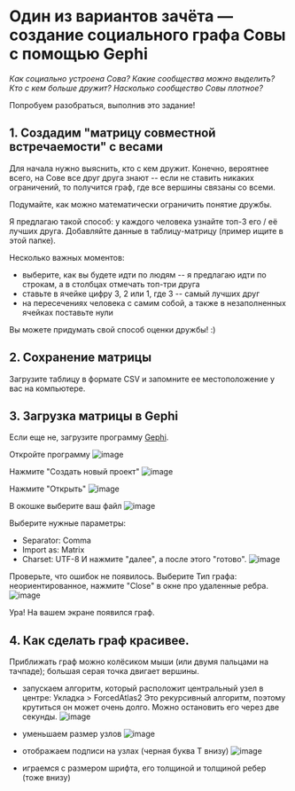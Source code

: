 # Один из вариантов зачёта — создание **социального графа Совы** с помощью Gephi

_Как социально устроена Сова? Какие сообщества можно выделить? Кто с кем больше дружит? Насколько сообщество Совы плотное?_

Попробуем разобраться, выполнив это задание! 

## 1. Создадим "матрицу совместной встречаемости" с весами
Для начала нужно выяснить, кто с кем дружит. Конечно, вероятнее всего, на Сове все друг друга знают -- если не ставить никаких ограничений, то получится граф, где все вершины связаны со всеми. 

Подумайте, как можно математически ограничить понятие дружбы. 

Я предлагаю такой способ: у каждого человека узнайте топ-3 его / её лучших друга. Добавляйте данные в таблицу-матрицу (пример ищите в этой папке).

Несколько важных моментов: 
* выберите, как вы будете идти по людям -- я предлагаю идти по строкам, а в столбцах отмечать топ-три друга
* ставьте в ячейке цифру 3, 2 или 1, где 3 -- самый лучших друг
* на пересечениях человека с самим собой, а также в незаполненных ячейках поставьте нули

Вы можете придумать свой способ оценки дружбы! :) 

## 2. Сохранение матрицы
Загрузите таблицу в формате CSV и запомните ее местоположение у вас на компьютере. 

## 3. Загрузка матрицы в Gephi
Если еще не, загрузите программу [Gephi](https://gephi.org/). 

Откройте программу
![image](https://github.com/user-attachments/assets/007b2648-7858-4b77-9380-aab5c552780a)

Нажмите "Создать новый проект"
![image](https://github.com/user-attachments/assets/f432843f-f3e7-42cd-bcb7-82bf4d55102a)

Нажмите "Открыть"
![image](https://github.com/user-attachments/assets/dfa37cd5-6d92-4da3-9057-7ac25a7d2eed)

В окошке выберите ваш файл
![image](https://github.com/user-attachments/assets/a79e518b-e9b8-456c-94c0-cf14f8398b4b)

Выберите нужные параметры: 
* Separator: Comma
* Import as: Matrix
* Charset: UTF-8
И нажмите "далее", а после этого "готово". 
![image](https://github.com/user-attachments/assets/b5d49803-b706-41e4-a94a-b7328487fd42)

Проверьте, что ошибок не появилось. Выберите Тип графа: неориентированное, нажмите "Close" в окне про удаленные ребра.
![image](https://github.com/user-attachments/assets/f8c3c833-f5d3-44e4-bdb5-bfeba5cb417e)

Ура! На вашем экране появился граф. 

## 4. Как сделать граф красивее. 
Приближать граф можно колёсиком мыши (или двумя пальцами на тачпаде); большая серая точка двигает вершины. 
* запускаем алгоритм, который расположит центральный узел в центре:
  Укладка > ForcedAtlas2
  Это рекурсивный алгоритм, поэтому крутиться он может очень долго. Можно остановить его через две секунды.
  ![image](https://github.com/user-attachments/assets/f9309d18-af3b-4ac7-bf21-430dbda24213)

* уменьшаем размер узлов
  ![image](https://github.com/user-attachments/assets/76099002-70bc-47fc-92e9-744052236ff3)

* отображаем подписи на узлах (черная буква Т внизу)
  ![image](https://github.com/user-attachments/assets/793b39e3-9d42-45b7-885e-beb9bbb7067e)

* играемся с размером шрифта, его толщиной и толщиной ребер (тоже внизу) 




